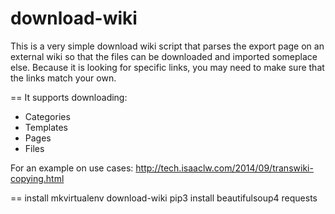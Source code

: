 download-wiki
=============

This is a very simple download wiki script that parses the export page on an external wiki so that the files can be downloaded and imported someplace else.
Because it is looking for specific links, you may need to make sure that the links match your own.

==
It supports downloading:
- Categories
- Templates
- Pages
- Files

For an example on use cases:
http://tech.isaaclw.com/2014/09/transwiki-copying.html

== install
mkvirtualenv download-wiki
pip3 install beautifulsoup4 requests
